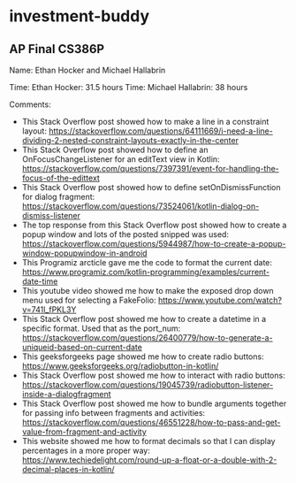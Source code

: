 # investment-buddy
## AP Final CS386P

Name: Ethan Hocker and Michael Hallabrin

Time: Ethan Hocker: 31.5 hours
Time: Michael Hallabrin: 38 hours

Comments:
* This Stack Overflow post showed how to make a line in a constraint layout: https://stackoverflow.com/questions/64111669/i-need-a-line-dividing-2-nested-constraint-layouts-exactly-in-the-center 
* This Stack Overflow post showed how to define an OnFocusChangeListener for an editText view in Kotlin: https://stackoverflow.com/questions/7397391/event-for-handling-the-focus-of-the-edittext
* This Stack Overflow post showed how to define setOnDismissFunction for dialog fragment: https://stackoverflow.com/questions/73524061/kotlin-dialog-on-dismiss-listener
* The top response from this Stack Overflow post showed how to create a popup window and lots of the posted snipped was used: https://stackoverflow.com/questions/5944987/how-to-create-a-popup-window-popupwindow-in-android 
* This Programiz arcticle gave me the code to format the current date: https://www.programiz.com/kotlin-programming/examples/current-date-time
* This youtube video showed me how to make the exposed drop down menu used for selecting a FakeFolio: https://www.youtube.com/watch?v=741l_fPKL3Y
* This Stack Overflow post showed me how to create a datetime in a specific format. Used that as the port_num: https://stackoverflow.com/questions/26400779/how-to-generate-a-uniqueid-based-on-current-date
* This geeksforgeeks page showed me how to create radio buttons: https://www.geeksforgeeks.org/radiobutton-in-kotlin/
* This Stack Overflow post showed me how to interact with radio buttons: https://stackoverflow.com/questions/19045739/radiobutton-listener-inside-a-dialogfragment
* This Stack Overflow post showed me how to bundle arguments together for passing info between fragments and activities: https://stackoverflow.com/questions/46551228/how-to-pass-and-get-value-from-fragment-and-activity
* This website showed me how to format decimals so that I can display percentages in a more proper way: https://www.techiedelight.com/round-up-a-float-or-a-double-with-2-decimal-places-in-kotlin/

